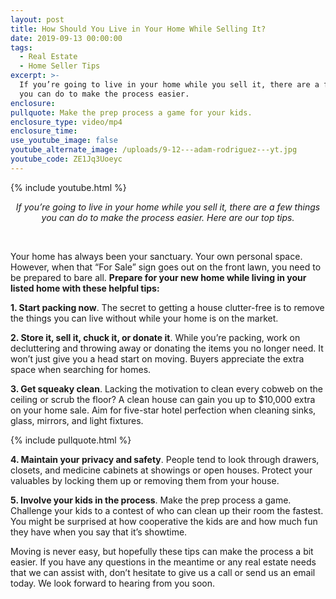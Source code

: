 ```yaml
---
layout: post
title: How Should You Live in Your Home While Selling It?
date: 2019-09-13 00:00:00
tags:
  - Real Estate
  - Home Seller Tips
excerpt: >-
  If you’re going to live in your home while you sell it, there are a few things
  you can do to make the process easier.
enclosure:
pullquote: Make the prep process a game for your kids.
enclosure_type: video/mp4
enclosure_time:
use_youtube_image: false
youtube_alternate_image: /uploads/9-12---adam-rodriguez---yt.jpg
youtube_code: ZE1Jq3Uoeyc
---
```


{% include youtube.html %}

<center><em>If you&rsquo;re going to live in your home while you sell it, there are a few things you can do to make the process easier. Here are our top tips.</em></center>

&nbsp;

Your home has always been your sanctuary. Your own personal space. However, when that “For Sale” sign goes out on the front lawn, you need to be prepared to bare all. **Prepare for your new home while living in your listed home with these helpful tips:**

**1\. Start packing now**. The secret to getting a house clutter-free is to remove the things you can live without while your home is on the market.

**2\. Store it, sell it, chuck it, or donate it**. While you’re packing, work on decluttering and throwing away or donating the items you no longer need. It won’t just give you a head start on moving. Buyers appreciate the extra space when searching for homes.

**3\. Get squeaky clean**. Lacking the motivation to clean every cobweb on the ceiling or scrub the floor? A clean house can gain you up to $10,000 extra on your home sale. Aim for five-star hotel perfection when cleaning sinks, glass, mirrors, and light fixtures.

{% include pullquote.html %}

**4\. Maintain your privacy and safety**. People tend to look through drawers, closets, and medicine cabinets at showings or open houses. Protect your valuables by locking them up or removing them from your house.

**5\. Involve your kids in the process**. Make the prep process a game. Challenge your kids to a contest of who can clean up their room the fastest. You might be surprised at how cooperative the kids are and how much fun they have when you say that it’s showtime.

Moving is never easy, but hopefully these tips can make the process a bit easier. If you have any questions in the meantime or any real estate needs that we can assist with, don’t hesitate to give us a call or send us an email today. We look forward to hearing from you soon.